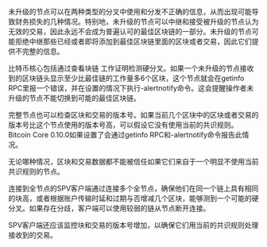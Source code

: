 未升级的节点可以在两种类型的分叉中使用和分发不正确的信息，从而出现可能导致财务损失的几种情况。特别地，未升级的节点可以中继和接受被升级的节点认为无效的交易，因此永远不会成为普遍认可的最佳区块链的一部分。未升级的节点可能拒绝中继那些已经或者即将添加到最佳区块链里面的区块或者交易，因此它们提供不完整的信息。

比特币核心包括通过查看块链 工作证明检测硬分叉。如果一个未升级的节点接收到的区块链头显示至少比最佳链的工作量多6个区块，这个节点就会在getinfo RPC里报一个错误，并在设置的情况下执行-alertnotify命令。这会提醒操作者未升级的节点不能切换到可能的最佳区块链。

完整节点也可以检查区块和交易的版本号。如果当前几个区块中的区块或者交易的版本号比这个节点使用的版本号高，可以假设它没有使用当前的共识规则。Bitcoin Core 0.10.0如果设置了会通过getinfo RPC和-alertnotify命令报告此情况。

无论哪种情况，区块和交易数据都不能被信任如果它们来自于一个明显不使用当前共识规则的节点。

连接到全节点的SPV客户端通过连接多个全节点，确保他们在同一个链上具有相同的块高，或者根据账户传输时延和过期与否增减几个区块，能够测到一个可能的硬分叉。如果存在分歧，客户端可以使用较弱的链从节点断开连接。

SPV客户端还应该监控块和交易的版本号增加，以确保它们用当前的共识规则处理接收到的交易。

